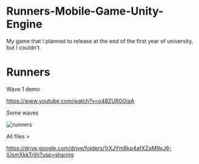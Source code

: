 # Runners-Mobile-Game-Unity-Engine

My game that I planned to release at the end of the first year of university, but I couldn't.

# Runners

Wave 1 demo

https://www.youtube.com/watch?v=o48ZUR0OiaA

Some waves

![runners](https://user-images.githubusercontent.com/79511355/158835016-622f236b-e13d-433c-a088-76c41b6cb165.png)

All files >

https://drive.google.com/drive/folders/1rXJYm8kp4afXZqM9xJ6-lUsmXkkTrIih?usp=sharing
